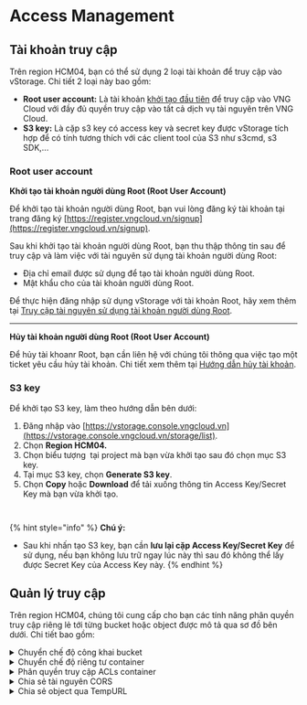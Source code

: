 # Access Management

## Tài khoản truy cập

Trên region HCM04, bạn có thể sử dụng 2 loại tài khoản để truy cập vào vStorage. Chi tiết 2 loại này bao gồm:

* **Root user account:** Là tài khoản [khởi tạo đầu tiên](https://register.vngcloud.vn/signup) để truy cập vào VNG Cloud với đầy đủ quyền truy cập vào tất cả dịch vụ tài nguyên trên VNG Cloud.
* **S3 key:** Là cặp s3 key có access key và secret key được vStorage tích hợp để có tính tương thích với các client tool của S3 như s3cmd, s3 SDK,...

### Root user account

**Khởi tạo tài khoản người dùng Root (Root User Account)**

Để khởi tạo tài khoản người dùng Root, bạn vui lòng đăng ký tài khoản tại trang đăng ký [https://register.vngcloud.vn/signup](https://register.vngcloud.vn/signup).

Sau khi khởi tạo tài khoản người dùng Root, bạn thu thập thông tin sau để truy cập và làm việc với tài nguyên sử dụng tài khoản người dùng Root:

* Địa chỉ email được sử dụng để tạo tài khoản người dùng Root.
* Mật khẩu cho của tài khoản người dùng Root.

Để thực hiện đăng nhập sử dụng vStorage với tài khoản Root, hãy xem thêm tại [Truy cập tài nguyên sử dụng tài khoản người dùng Root](https://docs.vngcloud.vn/vng-cloud-document/v/vn/vstorage/object-storage/vstorage-hcm03/quan-ly-truy-cap/quan-ly-truy-cap-tai-nguyen-vstorage/truy-cap-tai-nguyen-su-dung-tai-khoan-nguoi-dung-root).

***

**Hủy tài khoản người dùng Root (Root User Account)**

Để hủy tài khoanr Root, bạn cần liên hệ với chúng tôi thông qua việc tạo một ticket yêu cầu hủy tài khoản. Chi tiết xem thêm tại [Hướng dẫn hủy tài khoản](https://docs.vngcloud.vn/vng-cloud-document/v/vn/huong-dan-su-dung-tai-khoan/huong-dan-huy-tai-khoan).

### S3 key

Để khởi tạo S3 key, làm theo hướng dẫn bên dưới:

1. Đăng nhập vào [https://vstorage.console.vngcloud.vn](https://vstorage.console.vngcloud.vn/storage/list).
2. Chọn **Region HCM04.**
3. Chọn biểu tượng <img src="../../../.gitbook/assets/image%20(581).png" alt="" data-size="line"> tại project mà bạn vừa khởi tạo sau đó chọn mục S3 key.
4. Tại mục S3 key, chọn **Generate S3 key**.
5. Chọn **Copy** hoặc **Download** để tải xuống thông tin Access Key/Secret Key mà bạn vừa khởi tạo.

<figure><img src="../../../.gitbook/assets/image%20(582).png" alt=""><figcaption></figcaption></figure>

<figure><img src="../../../.gitbook/assets/image%20(583).png" alt=""><figcaption></figcaption></figure>

{% hint style="info" %}
**Chú ý:**

* Sau khi nhấn tạo S3 key, bạn cần **lưu lại cặp Access Key/Secret Key** để sử dụng, nếu bạn không lưu trữ ngay lúc này thì sau đó không thể lấy được Secret Key của Access Key này.
{% endhint %}

## Quản lý truy cập

Trên region HCM04, chúng tôi cung cấp cho bạn các tính năng phân quyền truy cập riêng lẻ tới từng bucket hoặc object được mô tả qua sơ đồ bên dưới. Chi tiết bao gồm:

<details>

<summary>Chuyển chế độ công khai bucket</summary>

Bạn có thể chuyển chế độ của bucket từ riêng tư thành công khai để cho phép bất kỳ ai cũng có thể truy cập vào bucket để xem, tải xuống, tải lên tất cả tệp tin, object thuộc bucket được công khai. Để biết thêm thông tin, hãy xem tại [Làm việc với bucket](cac-tinh-nang-cua-object-storage/lam-viec-voi-bucket/)

</details>

<details>

<summary>Chuyển chế độ riêng tư container</summary>

Bạn có thể chuyển chế độ của bucket từ công khai thành riêng tư để dừng việc chia sẻ công khai bucket trên môi trường điện toán đám mây. Bạn sẽ không thể truy cập vào bucket thông qua đường dẫn URL mà cần chứng thực quyền truy cập. Để biết thêm thông tin, hãy xem tại [Làm việc với bucket](cac-tinh-nang-cua-object-storage/lam-viec-voi-bucket/)

</details>

<details>

<summary>Phân quyền truy cập ACLs container</summary>

Bạn có thể cấp quyền Đọc, Ghi hoặc Đọc và Ghi cho 1 hoặc tất cả Root user khác. (Root user được cấp quyền truy cập qua ACLS phải là tài khoản được cấp quyền trên hệ thống VNG Cloud của chúng tôi). Để biết thêm thông tin, hãy xem tại [Làm việc với bucket](cac-tinh-nang-cua-object-storage/lam-viec-voi-bucket/)

</details>

<details>

<summary>Chia sẻ tài nguyên CORS</summary>

Bạn có thể cho phép một website truy cập vào tài nguyên trên container. Để biết thêm thông tin, hãy xem tại [Làm việc với bucket](cac-tinh-nang-cua-object-storage/lam-viec-voi-bucket/)

</details>

<details>

<summary>Chia sẻ object qua TempURL</summary>

Bạn có thể chia sẻ việc truy cập vào 1 hoặc nhiều object thông qua đường dẫn TempURL. Để biết thêm thông tin, hãy xem tại [Làm việc với ](cac-tinh-nang-cua-object-storage/lam-viec-voi-bucket/)[object.](cac-tinh-nang-cua-object-storage/lam-viec-voi-object-va-directory.md)

</details>
